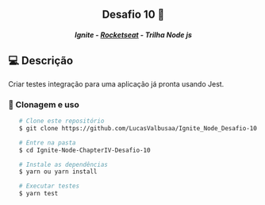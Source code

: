 <h2 align="center">Desafio 10 🚀</h2>
<h5 align="center">Ignite - <a href="https://rocketseat.com.br/" >Rocketseat</a> - Trilha Node js</h5>

## 💻 Descrição

Criar testes integração para uma aplicação já pronta usando Jest.

### 📝 Clonagem e uso

```bash
   # Clone este repositório
   $ git clone https://github.com/LucasValbusaa/Ignite_Node_Desafio-10.git

   # Entre na pasta
   $ cd Ignite-Node-ChapterIV-Desafio-10

   # Instale as dependências
   $ yarn ou yarn install

   # Executar testes
   $ yarn test
```
